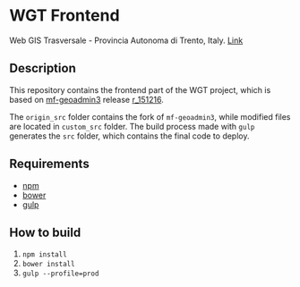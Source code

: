 # WGT Frontend
Web GIS Trasversale - Provincia Autonoma di Trento, Italy. [Link](https://webgis.provincia.tn.it/wgt/)

## Description
This repository contains the frontend part of the WGT project, which is based on [mf-geoadmin3](https://github.com/geoadmin/mf-geoadmin3) release [r_151216](https://github.com/geoadmin/mf-geoadmin3/releases/tag/r_151216).

The `origin_src` folder contains the fork of `mf-geoadmin3`, while modified files are located in `custom_src` folder.
The build process made with `gulp` generates the `src` folder, which contains the final code to deploy.

## Requirements
- [npm](https://www.npmjs.com/)
- [bower](https://bower.io/)
- [gulp](http://gulpjs.com/)

## How to build
1. `npm install`
2. `bower install`
3. `gulp --profile=prod`
